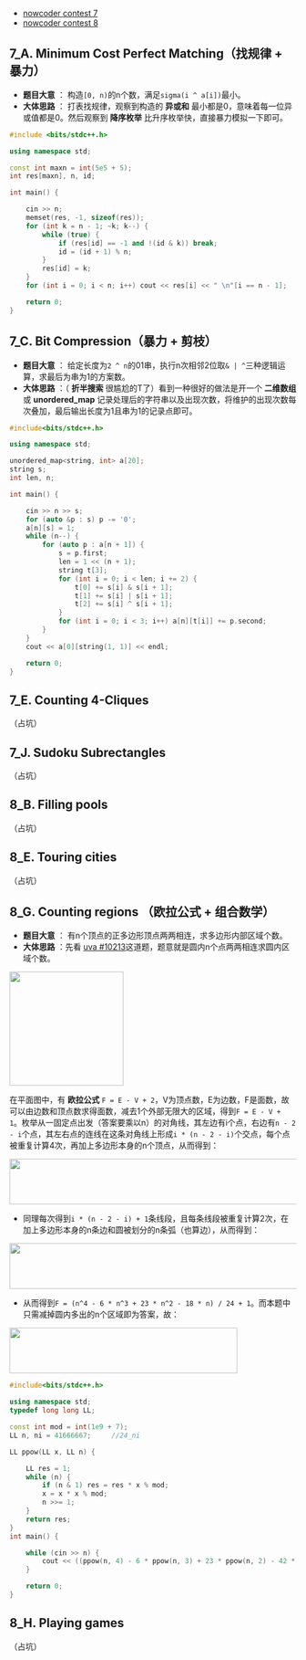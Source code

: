 * [nowcoder contest 7](https://www.nowcoder.com/acm/contest/145#question)
* [nowcoder contest 8](https://www.nowcoder.com/acm/contest/146#question)
## 7_A. Minimum Cost Perfect Matching（找规律 + 暴力）
* **题目大意** ： 构造`[0, n)`的n个数，满足`sigma(i ^ a[i])`最小。
* **大体思路** ： 打表找规律，观察到构造的 **异或和** 最小都是0，意味着每一位异或值都是0。然后观察到 **降序枚举** 比升序枚举快，直接暴力模拟一下即可。
```c++
#include <bits/stdc++.h>

using namespace std;

const int maxn = int(5e5 + 5);
int res[maxn], n, id;

int main() {

    cin >> n;
    memset(res, -1, sizeof(res));
    for (int k = n - 1; ~k; k--) {
        while (true) {
            if (res[id] == -1 and !(id & k)) break;
            id = (id + 1) % n;
        }
        res[id] = k;
    }
    for (int i = 0; i < n; i++) cout << res[i] << " \n"[i == n - 1];

    return 0;
}
```

## 7_C. Bit Compression（暴力 + 剪枝）
* **题目大意** ： 给定长度为`2 ^ n`的01串，执行n次相邻2位取`& | ^`三种逻辑运算，求最后为串为1的方案数。
* **大体思路** ：（ **折半搜索** 很尴尬的T了）看到一种很好的做法是开一个 **二维数组** 或 **unordered_map** 记录处理后的字符串以及出现次数，将维护的出现次数每次叠加，最后输出长度为1且串为1的记录点即可。
```c++
#include<bits/stdc++.h>

using namespace std;

unordered_map<string, int> a[20];
string s;
int len, n;

int main() {

    cin >> n >> s;
    for (auto &p : s) p -= '0';
    a[n][s] = 1;
    while (n--) {
        for (auto p : a[n + 1]) {
            s = p.first;
            len = 1 << (n + 1);
            string t[3];
            for (int i = 0; i < len; i += 2) {
                t[0] += s[i] & s[i + 1];
                t[1] += s[i] | s[i + 1];
                t[2] += s[i] ^ s[i + 1];
            }
            for (int i = 0; i < 3; i++) a[n][t[i]] += p.second;
        }
    }
    cout << a[0][string(1, 1)] << endl;

    return 0;
}
```

## 7_E. Counting 4-Cliques
（占坑）

## 7_J. Sudoku Subrectangles
（占坑）

## 8_B. Filling pools
（占坑）

## 8_E. Touring cities
（占坑）

## 8_G. Counting regions （欧拉公式 + 组合数学）
* **题目大意** ： 有n个顶点的正多边形顶点两两相连，求多边形内部区域个数。
* **大体思路** ：先看 [uva #10213](https://uva.onlinejudge.org/index.php?option=com_onlinejudge&Itemid=8&page=show_problem&problem=1154)这道题，题意就是圆内n个点两两相连求圆内区域个数。
<img src="_image/G_2.jpg" width="200" height="200" />

在平面图中，有 **欧拉公式** `F = E - V + 2`，V为顶点数，E为边数，F是面数，故可以由边数和顶点数求得面数，减去1个外部无限大的区域，得到`F = E - V + 1`。枚举从一固定点出发（答案要乘以n）的对角线，其左边有i个点，右边有`n - 2 - i`个点，其左右点的连线在这条对角线上形成`i * (n - 2 - i)`个交点，每个点被重复计算4次，再加上多边形本身的n个顶点，从而得到：

<img src="_image/G_1.jpg" width="600" height="80" />

* 同理每次得到`i * (n - 2 - i) + 1`条线段，且每条线段被重复计算2次，在加上多边形本身的n条边和圆被划分的n条弧（也算边），从而得到：

<img src="_image/G_3.jpg" width="800" height="80" />

* 从而得到`F = (n^4 - 6 * n^3 + 23 * n^2 - 18 * n) / 24 + 1`。而本题中只需减掉圆内多出的n个区域即为答案，故：

<img src="_image/G_4.jpg" width="400" height="80" />

```c++
#include<bits/stdc++.h>

using namespace std;
typedef long long LL;

const int mod = int(1e9 + 7);
LL n, ni = 41666667;     //24_ni

LL ppow(LL x, LL n) {

    LL res = 1;
    while (n) {
        if (n & 1) res = res * x % mod;
        x = x * x % mod;
        n >>= 1;
    }
    return res;
}
int main() {

    while (cin >> n) {
        cout << ((ppow(n, 4) - 6 * ppow(n, 3) + 23 * ppow(n, 2) - 42 * n + 24) % mod * ni % mod + mod) % mod << endl;
    }

    return 0;
}
```
## 8_H. Playing games
（占坑）



